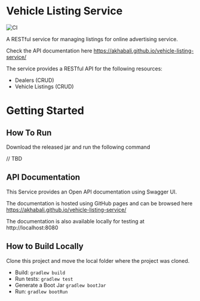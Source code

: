 # Vehicle Listing Service

![CI](https://github.com/akhabali/vehicle-listing-service/actions/workflows/ci-github-actions.yml/badge.svg)

A RESTful service for managing listings for online advertising service.

Check the API documentation here https://akhabali.github.io/vehicle-listing-service/

The service provides a RESTful API for the following resources:
* Dealers (CRUD)
* Vehicle Listings (CRUD)

# Getting Started

## How To Run
Download the released jar and run the following command

// TBD

## API Documentation
This Service provides an Open API documentation using Swagger UI.

The documentation is hosted using GitHub pages and can be browsed here https://akhabali.github.io/vehicle-listing-service/

The documentation is also available locally for testing at http://localhost:8080

## How to Build Locally
Clone this project and move the local folder where the project was cloned.

* Build: ``gradlew build``
* Run tests: ``gradlew test`` 
* Generate a Boot Jar ``gradlew bootJar``
* Run: ``gradlew bootRun``

